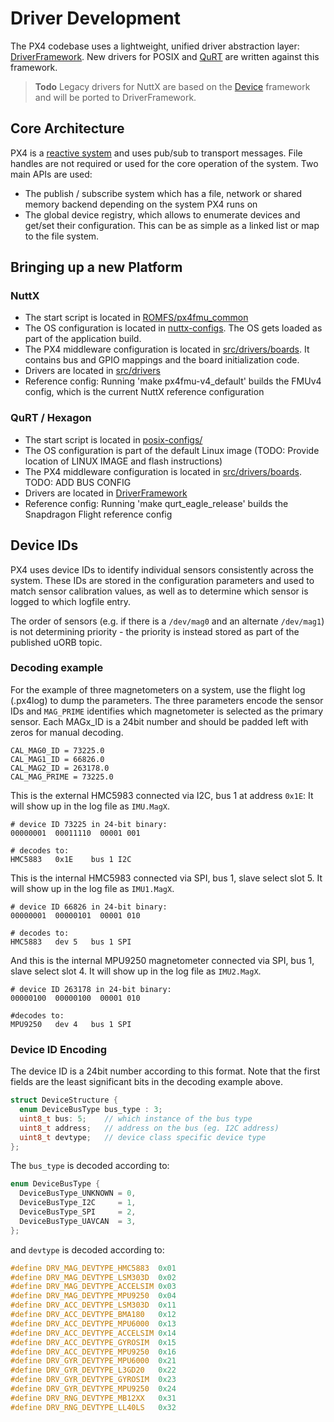 # Driver Development

The PX4 codebase uses a lightweight, unified driver abstraction layer: [DriverFramework](https://github.com/px4/DriverFramework). New drivers for POSIX and [QuRT](https://en.wikipedia.org/wiki/Qualcomm_Hexagon) are written against this framework.

> **Todo** Legacy drivers for NuttX are based on the [Device](https://github.com/PX4/Firmware/tree/master/src/drivers/device) framework and will be ported to DriverFramework.


## Core Architecture

PX4 is a [reactive system](../concept/architecture.md) and uses pub/sub to transport messages. File handles are not required or used for the core operation of the system. Two main APIs are used:

  * The publish / subscribe system which has a file, network or shared memory backend depending on the system PX4 runs on
  * The global device registry, which allows to enumerate devices and get/set their configuration. This can be as simple as a linked list or map to the file system.

## Bringing up a new Platform

### NuttX

  * The start script is located in [ROMFS/px4fmu_common](https://github.com/PX4/Firmware/tree/master/ROMFS/px4fmu_common)
  * The OS configuration is located in [nuttx-configs](https://github.com/PX4/Firmware/tree/master/nuttx-configs). The OS gets loaded as part of the application build.
  * The PX4 middleware configuration is located in [src/drivers/boards](https://github.com/PX4/Firmware/tree/master/src/drivers/boards). It contains bus and GPIO mappings and the board initialization code.
  * Drivers are located in [src/drivers](https://github.com/PX4/Firmware/tree/master/src/drivers)
  * Reference config: Running 'make px4fmu-v4_default' builds the FMUv4 config, which is the current NuttX reference configuration

### QuRT / Hexagon

  * The start script is located in [posix-configs/](https://github.com/PX4/Firmware/tree/master/posix-configs)
  * The OS configuration is part of the default Linux image (TODO: Provide location of LINUX IMAGE and flash instructions)
  * The PX4 middleware configuration is located in [src/drivers/boards](https://github.com/PX4/Firmware/tree/master/src/drivers/boards). TODO: ADD BUS CONFIG
  * Drivers are located in [DriverFramework](https://github.com/px4/DriverFramework)
  * Reference config: Running 'make qurt_eagle_release' builds the Snapdragon Flight reference config

## Device IDs

PX4 uses device IDs to identify individual sensors consistently across the system. These IDs are stored in the configuration parameters and used to match sensor calibration values, as well as to determine which sensor is logged to which logfile entry.

The order of sensors (e.g. if there is a `/dev/mag0` and an alternate `/dev/mag1`) is not determining priority - the priority is instead stored as part of the published uORB topic.

### Decoding example

For the example of three magnetometers on a system, use the flight log (.px4log) to dump the parameters. The three parameters encode the sensor IDs and `MAG_PRIME` identifies which magnetometer is selected as the primary sensor. Each MAGx_ID is a 24bit number and should be padded left with zeros for manual decoding.


```
CAL_MAG0_ID = 73225.0
CAL_MAG1_ID = 66826.0
CAL_MAG2_ID = 263178.0
CAL_MAG_PRIME = 73225.0
```

This is the external HMC5983 connected via I2C, bus 1 at address `0x1E`: It will show up in the log file as `IMU.MagX`.

```
# device ID 73225 in 24-bit binary:
00000001  00011110  00001 001

# decodes to:
HMC5883   0x1E    bus 1 I2C
```

This is the internal HMC5983 connected via SPI, bus 1, slave select slot 5. It will show up in the log file as `IMU1.MagX`.

```
# device ID 66826 in 24-bit binary:
00000001  00000101  00001 010

# decodes to:
HMC5883   dev 5   bus 1 SPI
```

And this is the internal MPU9250 magnetometer connected via SPI, bus 1, slave select slot 4. It will show up in the log file as `IMU2.MagX`.

```
# device ID 263178 in 24-bit binary:
00000100  00000100  00001 010

#decodes to:
MPU9250   dev 4   bus 1 SPI
```

### Device ID Encoding

The device ID is a 24bit number according to this format. Note that the first fields are the least significant bits in the decoding example above.

```C
struct DeviceStructure {
  enum DeviceBusType bus_type : 3;
  uint8_t bus: 5;    // which instance of the bus type
  uint8_t address;   // address on the bus (eg. I2C address)
  uint8_t devtype;   // device class specific device type
};
```
The `bus_type` is decoded according to:

```C
enum DeviceBusType {
  DeviceBusType_UNKNOWN = 0,
  DeviceBusType_I2C     = 1,
  DeviceBusType_SPI     = 2,
  DeviceBusType_UAVCAN  = 3,
};
```

and `devtype` is decoded according to:

```C
#define DRV_MAG_DEVTYPE_HMC5883  0x01
#define DRV_MAG_DEVTYPE_LSM303D  0x02
#define DRV_MAG_DEVTYPE_ACCELSIM 0x03
#define DRV_MAG_DEVTYPE_MPU9250  0x04
#define DRV_ACC_DEVTYPE_LSM303D  0x11
#define DRV_ACC_DEVTYPE_BMA180   0x12
#define DRV_ACC_DEVTYPE_MPU6000  0x13
#define DRV_ACC_DEVTYPE_ACCELSIM 0x14
#define DRV_ACC_DEVTYPE_GYROSIM  0x15
#define DRV_ACC_DEVTYPE_MPU9250  0x16
#define DRV_GYR_DEVTYPE_MPU6000  0x21
#define DRV_GYR_DEVTYPE_L3GD20   0x22
#define DRV_GYR_DEVTYPE_GYROSIM  0x23
#define DRV_GYR_DEVTYPE_MPU9250  0x24
#define DRV_RNG_DEVTYPE_MB12XX   0x31
#define DRV_RNG_DEVTYPE_LL40LS   0x32
```
